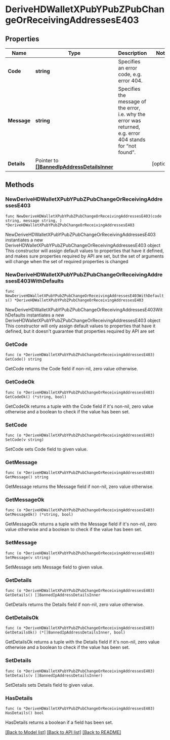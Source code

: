 # DeriveHDWalletXPubYPubZPubChangeOrReceivingAddressesE403

## Properties

Name | Type | Description | Notes
------------ | ------------- | ------------- | -------------
**Code** | **string** | Specifies an error code, e.g. error 404. | 
**Message** | **string** | Specifies the message of the error, i.e. why the error was returned, e.g. error 404 stands for “not found”. | 
**Details** | Pointer to [**[]BannedIpAddressDetailsInner**](BannedIpAddressDetailsInner.md) |  | [optional] 

## Methods

### NewDeriveHDWalletXPubYPubZPubChangeOrReceivingAddressesE403

`func NewDeriveHDWalletXPubYPubZPubChangeOrReceivingAddressesE403(code string, message string, ) *DeriveHDWalletXPubYPubZPubChangeOrReceivingAddressesE403`

NewDeriveHDWalletXPubYPubZPubChangeOrReceivingAddressesE403 instantiates a new DeriveHDWalletXPubYPubZPubChangeOrReceivingAddressesE403 object
This constructor will assign default values to properties that have it defined,
and makes sure properties required by API are set, but the set of arguments
will change when the set of required properties is changed

### NewDeriveHDWalletXPubYPubZPubChangeOrReceivingAddressesE403WithDefaults

`func NewDeriveHDWalletXPubYPubZPubChangeOrReceivingAddressesE403WithDefaults() *DeriveHDWalletXPubYPubZPubChangeOrReceivingAddressesE403`

NewDeriveHDWalletXPubYPubZPubChangeOrReceivingAddressesE403WithDefaults instantiates a new DeriveHDWalletXPubYPubZPubChangeOrReceivingAddressesE403 object
This constructor will only assign default values to properties that have it defined,
but it doesn't guarantee that properties required by API are set

### GetCode

`func (o *DeriveHDWalletXPubYPubZPubChangeOrReceivingAddressesE403) GetCode() string`

GetCode returns the Code field if non-nil, zero value otherwise.

### GetCodeOk

`func (o *DeriveHDWalletXPubYPubZPubChangeOrReceivingAddressesE403) GetCodeOk() (*string, bool)`

GetCodeOk returns a tuple with the Code field if it's non-nil, zero value otherwise
and a boolean to check if the value has been set.

### SetCode

`func (o *DeriveHDWalletXPubYPubZPubChangeOrReceivingAddressesE403) SetCode(v string)`

SetCode sets Code field to given value.


### GetMessage

`func (o *DeriveHDWalletXPubYPubZPubChangeOrReceivingAddressesE403) GetMessage() string`

GetMessage returns the Message field if non-nil, zero value otherwise.

### GetMessageOk

`func (o *DeriveHDWalletXPubYPubZPubChangeOrReceivingAddressesE403) GetMessageOk() (*string, bool)`

GetMessageOk returns a tuple with the Message field if it's non-nil, zero value otherwise
and a boolean to check if the value has been set.

### SetMessage

`func (o *DeriveHDWalletXPubYPubZPubChangeOrReceivingAddressesE403) SetMessage(v string)`

SetMessage sets Message field to given value.


### GetDetails

`func (o *DeriveHDWalletXPubYPubZPubChangeOrReceivingAddressesE403) GetDetails() []BannedIpAddressDetailsInner`

GetDetails returns the Details field if non-nil, zero value otherwise.

### GetDetailsOk

`func (o *DeriveHDWalletXPubYPubZPubChangeOrReceivingAddressesE403) GetDetailsOk() (*[]BannedIpAddressDetailsInner, bool)`

GetDetailsOk returns a tuple with the Details field if it's non-nil, zero value otherwise
and a boolean to check if the value has been set.

### SetDetails

`func (o *DeriveHDWalletXPubYPubZPubChangeOrReceivingAddressesE403) SetDetails(v []BannedIpAddressDetailsInner)`

SetDetails sets Details field to given value.

### HasDetails

`func (o *DeriveHDWalletXPubYPubZPubChangeOrReceivingAddressesE403) HasDetails() bool`

HasDetails returns a boolean if a field has been set.


[[Back to Model list]](../README.md#documentation-for-models) [[Back to API list]](../README.md#documentation-for-api-endpoints) [[Back to README]](../README.md)


